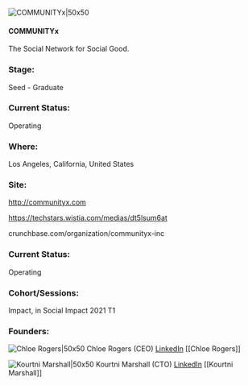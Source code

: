 

![COMMUNITYx|50x50](https://apimg.techstars.com/connect/images/image_files/6000acd7d96387000900003c/original/CommunityX_logo_PNG.png)

#### COMMUNITYx
The Social Network for Social Good.

### Stage: 
Seed - Graduate 

### Current Status: 
Operating

### Where:
Los Angeles, California, United States

### Site:
http://communityx.com

https://techstars.wistia.com/medias/dt5lsum6at

crunchbase.com/organization/communityx-inc

### Current Status: 
Operating

### Cohort/Sessions: 
Impact, in Social Impact 2021 T1

### Founders: 

![Chloe Rogers|50x50](https://apimg.techstars.com/connect/images/image_files/5ffbd948cd7603000800000e/original/Chloe%CC%88_Cheyenne.jpg) Chloe Rogers (CEO) [LinkedIn](https://linkedin.com/in/chloe-cheyenne-rogers) [[Chloe Rogers]]

![Kourtni Marshall|50x50](https://apimg.techstars.com/connect/images/image_files/6017ae5fe63b5c0008000038/original/KourtniMarshall_C_1200px.jpg) Kourtni Marshall (CTO) [LinkedIn](https://linkedin.com/in/kourtni) [[Kourtni Marshall]]


